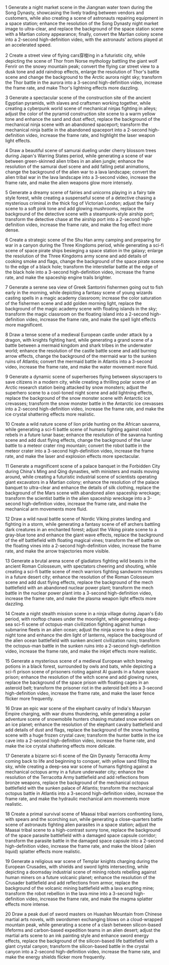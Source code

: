 
1
Generate a night market scene in the Jiangnan water town during the Song Dynasty, showcasing the lively trading between vendors and customers, while also creating a scene of astronauts repairing equipment in a space station; enhance the resolution of the Song Dynasty night market image to ultra-clear, and replace the background of the space station scene with a Martian colony appearance; finally, convert the Martian colony scene into a 2-second high-definition video, with the astronauts' actions played at an accelerated speed.

2
Create a street view of flying cars穿梭ing in a futuristic city, while depicting the scene of Thor from Norse mythology battling the giant wolf Fenrir on the snowy mountain peak; convert the flying car street view to a dusk tone and add raindrop effects, enlarge the resolution of Thor's battle scene and change the background to the Arctic aurora night sky; transform the Thor battle in the aurora into a 3-second high-definition video, increase the frame rate, and make Thor's lightning effects more dazzling.

3
Generate a spectacular scene of the construction site of the ancient Egyptian pyramids, with slaves and craftsmen working together, while creating a cyberpunk world scene of mechanical ninjas fighting in alleys; adjust the color of the pyramid construction site scene to a warm yellow tone and enhance the sand and dust effect, replace the background of the mechanical ninja scene with an abandoned spaceport; transform the mechanical ninja battle in the abandoned spaceport into a 2-second high-definition video, increase the frame rate, and highlight the laser weapon light effects.

4
Draw a beautiful scene of samurai dueling under cherry blossom trees during Japan's Warring States period, while generating a scene of war between green-skinned alien tribes in an alien jungle; enhance the resolution of the samurai duel scene and add falling petal animations, change the background of the alien war to a lava landscape; convert the alien tribal war in the lava landscape into a 3-second video, increase the frame rate, and make the alien weapons glow more intensely.

5
Generate a dreamy scene of fairies and unicorns playing in a fairy tale style forest, while creating a suspenseful scene of a detective chasing a mysterious criminal in the thick fog of Victorian London; adjust the fairy scene to a soft pink tone and add glowing mushrooms, replace the background of the detective scene with a steampunk-style airship port; transform the detective chase at the airship port into a 2-second high-definition video, increase the frame rate, and make the fog effect more dense.

6
Create a strategic scene of the Shu Han army camping and preparing for war in a canyon during the Three Kingdoms period, while generating a sci-fi scene of space pirate ships besieging a space station in the galaxy; enlarge the resolution of the Three Kingdoms army scene and add details of cooking smoke and flags, change the background of the space pirate scene to the edge of a black hole; transform the interstellar battle at the edge of the black hole into a 3-second high-definition video, increase the frame rate, and make the spaceship engine trails brighter.

7
Generate a serene sea view of Greek Santorini fishermen going out to fish early in the morning, while depicting a fantasy scene of young wizards casting spells in a magic academy classroom; increase the color saturation of the fishermen scene and add golden morning light, replace the background of the magic academy scene with floating islands in the sky; transform the magic classroom on the floating island into a 2-second high-definition video, increase the frame rate, and make the spell light effects more magnificent.

8
Draw a tense scene of a medieval European castle under attack by a dragon, with knights fighting hard, while generating a grand scene of a battle between a mermaid kingdom and shark tribes in the underwater world; enhance the resolution of the castle battle scene and add burning arrow effects, change the background of the mermaid war to the sunken ruins of Atlantis; convert the mermaid battle in Atlantis into a 3-second video, increase the frame rate, and make the water movement more fluid.

9
Generate a dynamic scene of superheroes flying between skyscrapers to save citizens in a modern city, while creating a thrilling polar scene of an Arctic research station being attacked by snow monsters; adjust the superhero scene to a cool-toned night scene and add lightning effects, replace the background of the snow monster scene with Antarctic ice crevasses; transform the snow monster battle in the Antarctic ice crevasses into a 2-second high-definition video, increase the frame rate, and make the ice crystal shattering effects more realistic.

10
Create a wild nature scene of lion pride hunting on the African savanna, while generating a sci-fi battle scene of humans fighting against robot rebels in a future lunar base; enhance the resolution of the savanna hunting scene and add dust flying effects, change the background of the lunar battle to a meteor crater ring mountain; convert the robot battle in the meteor crater into a 3-second high-definition video, increase the frame rate, and make the laser and explosion effects more spectacular.

11
Generate a magnificent scene of a palace banquet in the Forbidden City during China's Ming and Qing dynasties, with ministers and maids moving around, while creating a futuristic industrial scene of scientists operating giant excavators in a Martian colony; enhance the resolution of the palace banquet to ultra-clear and enhance the details of silk clothing, replace the background of the Mars scene with abandoned alien spaceship wreckage; transform the scientist battle in the alien spaceship wreckage into a 3-second high-definition video, increase the frame rate, and make the mechanical arm movements more fluid.

12
Draw a wild naval battle scene of Nordic Viking pirates landing and fighting in a storm, while generating a fantasy scene of elf archers battling dark creatures in an enchanted forest; adjust the Viking pirate scene to a gray-blue tone and enhance the giant wave effects, replace the background of the elf battlefield with floating magical vines; transform the elf battle on the floating vines into a 2-second high-definition video, increase the frame rate, and make the arrow trajectories more visible.

13
Generate a brutal arena scene of gladiators fighting wild beasts in the ancient Roman Colosseum, with spectators cheering and shouting, while creating a sci-fi battle scene of mech warriors fighting sandworm monsters in a future desert city; enhance the resolution of the Roman Colosseum scene and add dust flying effects, replace the background of the mech battlefield with an abandoned nuclear power plant; transform the mech battle in the nuclear power plant into a 3-second high-definition video, increase the frame rate, and make the plasma weapon light effects more dazzling.

14
Create a night stealth mission scene in a ninja village during Japan's Edo period, with rooftop chases under the moonlight, while generating a deep-sea sci-fi scene of octopus-man civilization fighting against human submarine fleets in an alien ocean; adjust the ninja scene to a deep blue night tone and enhance the dim light of lanterns, replace the background of the alien ocean battlefield with sunken ancient civilization ruins; transform the octopus-man battle in the sunken ruins into a 2-second high-definition video, increase the frame rate, and make the inkjet effects more realistic.

15
Generate a mysterious scene of a medieval European witch brewing potions in a black forest, surrounded by owls and bats, while depicting a sci-fi prison scene of prisoners rioting against AI guards in a future space prison; enhance the resolution of the witch scene and add glowing runes, replace the background of the space prison with floating cages in an asteroid belt; transform the prisoner riot in the asteroid belt into a 3-second high-definition video, increase the frame rate, and make the laser fence flicker more frequently.

16
Draw an epic war scene of the elephant cavalry of India's Mauryan Empire charging, with war drums thundering, while generating a polar adventure scene of snowmobile hunters chasing mutated snow wolves on an ice planet; enhance the resolution of the elephant cavalry battlefield and add details of dust and flags, replace the background of the snow hunting scene with a huge frozen crystal cave; transform the hunter battle in the ice cave into a 2-second high-definition video, increase the frame rate, and make the ice crystal shattering effects more delicate.

17
Generate a bizarre sci-fi scene of the Qin Dynasty Terracotta Army coming back to life and beginning to conquer, with yellow sand filling the sky, while creating a deep-sea war scene of humans fighting against a mechanical octopus army in a future underwater city; enhance the resolution of the Terracotta Army battlefield and add reflections from bronze weapons, replace the background of the mechanical octopus battlefield with the sunken palace of Atlantis; transform the mechanical octopus battle in Atlantis into a 3-second high-definition video, increase the frame rate, and make the hydraulic mechanical arm movements more realistic.

18
Create a primal survival scene of Maasai tribal warriors confronting lions, with spears and the scorching sun, while generating a close-quarters battle scene of astronauts fighting alien parasites in a space station; adjust the Maasai tribal scene to a high-contrast sunny tone, replace the background of the space parasite battlefield with a damaged space capsule corridor; transform the parasite battle in the damaged space capsule into a 2-second high-definition video, increase the frame rate, and make the blood (alien liquid) splatter effects more realistic.

19
Generate a religious war scene of Templar knights charging during the European Crusades, with shields and sword lights intersecting, while depicting a doomsday industrial scene of mining robots rebelling against human miners on a future volcanic planet; enhance the resolution of the Crusader battlefield and add reflections from armor, replace the background of the volcanic mining battlefield with a lava erupting mine; transform the robot rebellion in the lava mine into a 3-second high-definition video, increase the frame rate, and make the magma splatter effects more intense.

20
Draw a peak duel of sword masters on Huashan Mountain from Chinese martial arts novels, with swordsmen exchanging blows on a cloud-wrapped mountain peak, while generating a scene of a clash between silicon-based lifeforms and carbon-based expedition teams in an alien desert; adjust the martial arts scene to an ink painting style and enhance sword energy effects, replace the background of the silicon-based life battlefield with a giant crystal canyon; transform the silicon-based battle in the crystal canyon into a 2-second high-definition video, increase the frame rate, and make the energy shields flicker more frequently.
        

